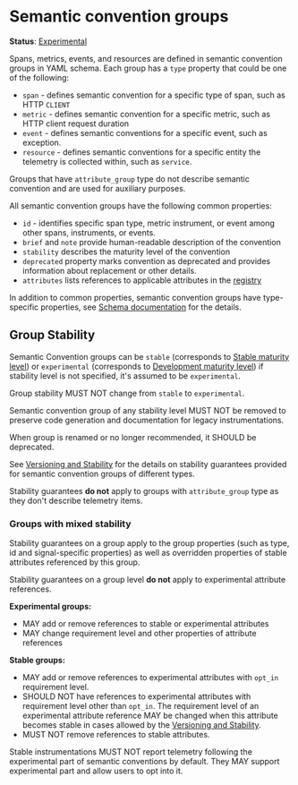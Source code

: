 <!--- Hugo front matter used to generate the website version of this page:
linkTitle: Semantic convention groups
aliases: [group-stability]
--->

# Semantic convention groups

**Status**: [Experimental][DocumentStatus]

Spans, metrics, events, and resources are defined in semantic convention groups in YAML schema.
Each group has a `type` property that could be one of the following:

- `span` - defines semantic convention for a specific type of span, such as HTTP `CLIENT`
- `metric` - defines semantic convention for a specific metric, such as HTTP client request duration
- `event` - defines semantic conventions for a specific event, such as exception.
- `resource` - defines semantic conventions for a specific entity the telemetry is collected within,
  such as `service`.

Groups that have `attribute_group` type do not describe semantic convention and
are used for auxiliary purposes.

All semantic convention groups have the following common properties:

- `id` - identifies specific span type, metric instrument, or event
  among other spans, instruments, or events.
- `brief` and `note` provide human-readable description of the convention
- `stability` describes the maturity level of the convention
- `deprecated` property marks convention as deprecated and provides information about
  replacement or other details.
- `attributes` lists references to applicable attributes in the [registry](../attributes-registry/README.md)

In addition to common properties, semantic convention groups have type-specific properties, see
[Schema documentation](https://github.com/open-telemetry/weaver/blob/main/schemas/semconv-syntax.md)
for the details.

## Group Stability

<!-- TODO: this section will need to change when https://github.com/open-telemetry/semantic-conventions/issues/1096 is implemented -->

Semantic Convention groups can be `stable` (corresponds to
[Stable maturity level][MaturityLevel]) or `experimental` (corresponds to [Development maturity level][MaturityLevel])
if stability level is not specified, it's assumed to be `experimental`.

Group stability MUST NOT change from `stable` to `experimental`.

Semantic convention group of any stability level MUST NOT be removed
to preserve code generation and documentation for legacy instrumentations.

When group is renamed or no longer recommended, it SHOULD be deprecated.

See [Versioning and Stability][Stability] for the details on stability guarantees
provided for semantic convention groups of different types.

Stability guarantees **do not** apply to groups with `attribute_group` type as they
don't describe telemetry items.

### Groups with mixed stability

Stability guarantees on a group apply to the group properties (such as type, id and
signal-specific properties) as well as overridden properties of stable attributes
referenced by this group.

Stability guarantees on a group level **do not** apply to experimental attribute references.

**Experimental groups:**

- MAY add or remove references to stable or experimental attributes
- MAY change requirement level and other properties of attribute references

**Stable groups:**

- MAY add or remove references to experimental attributes with `opt_in`
  requirement level.
- SHOULD NOT have references to experimental attributes with requirement level
  other than `opt_in`.
  The requirement level of an experimental attribute reference
  MAY be changed when this attribute becomes stable in cases allowed by the
  [Versioning and Stability][Stability].
- MUST NOT remove references to stable attributes.

Stable instrumentations MUST NOT report telemetry following the experimental part
of semantic conventions by default. They MAY support experimental part and allow
users to opt into it.

<!-- TODO: SchemaURL needs to contain some indication of stability level, e.g. as a suffix -->
<!-- https://github.com/open-telemetry/semantic-conventions/issues/1511 -->

[Stability]: https://opentelemetry.io/docs/specs/otel/versioning-and-stability/#semantic-conventions-stability
[MaturityLevel]: https://github.com/open-telemetry/oteps/blob/main/text/0232-maturity-of-otel.md
[DocumentStatus]: https://opentelemetry.io/docs/specs/otel/document-status

